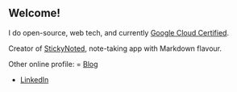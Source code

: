## Welcome!

I do open-source, web tech, and currently [Google Cloud Certified](https://googlecloudcertified.credential.net/profile/18610c1496ce93ad6925d78d20c221a35172dcf6).

Creator of [StickyNoted](https://stickynoted.xyz), note-taking app with Markdown flavour.

Other online profile:
= [Blog](https://antonybudianto.com)
- [LinkedIn](https://www.linkedin.com/in/antonybudianto/)
